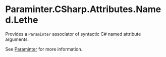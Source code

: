 # Paraminter.CSharp.Attributes.Named.Lethe

Provides a `Paraminter` associator of syntactic C# named attribute arguments.

See [Paraminter](https://www.github.com/Paraminter/Paraminter) for more information.